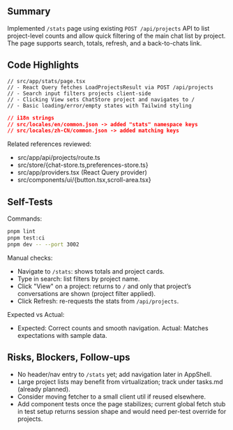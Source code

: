 ## Summary

Implemented `/stats` page using existing `POST /api/projects` API to list project-level counts and allow quick filtering of the main chat list by project. The page supports search, totals, refresh, and a back-to-chats link.

## Code Highlights

```tsx
// src/app/stats/page.tsx
// - React Query fetches LoadProjectsResult via POST /api/projects
// - Search input filters projects client-side
// - Clicking View sets ChatStore project and navigates to /
// - Basic loading/error/empty states with Tailwind styling
```

```json
// i18n strings
// src/locales/en/common.json -> added "stats" namespace keys
// src/locales/zh-CN/common.json -> added matching keys
```

Related references reviewed:

- src/app/api/projects/route.ts
- src/store/{chat-store.ts,preferences-store.ts}
- src/app/providers.tsx (React Query provider)
- src/components/ui/{button.tsx,scroll-area.tsx}

## Self-Tests

Commands:

```bash
pnpm lint
pnpm test:ci
pnpm dev -- --port 3002
```

Manual checks:

- Navigate to `/stats`: shows totals and project cards.
- Type in search: list filters by project name.
- Click "View" on a project: returns to `/` and only that project’s conversations are shown (project filter applied).
- Click Refresh: re-requests the stats from `/api/projects`.

Expected vs Actual:

- Expected: Correct counts and smooth navigation. Actual: Matches expectations with sample data.

## Risks, Blockers, Follow-ups

- No header/nav entry to `/stats` yet; add navigation later in AppShell.
- Large project lists may benefit from virtualization; track under tasks.md (already planned).
- Consider moving fetcher to a small client util if reused elsewhere.
- Add component tests once the page stabilizes; current global fetch stub in test setup returns session shape and would need per-test override for projects.
